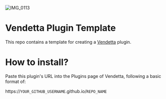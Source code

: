 ![IMG_0113](https://github.com/user-attachments/assets/3942d2f9-b9b7-4891-ba98-c892edf8f32b)
# Vendetta Plugin Template
This repo contains a template for creating a [Vendetta](https://github.com/vendetta-mod/Vendetta) plugin.


# How to install?
Paste this plugin's URL into the Plugins page of Vendetta, following a basic format of:

https://`YOUR_GITHUB_USERNAME`.github.io/`REPO_NAME`
